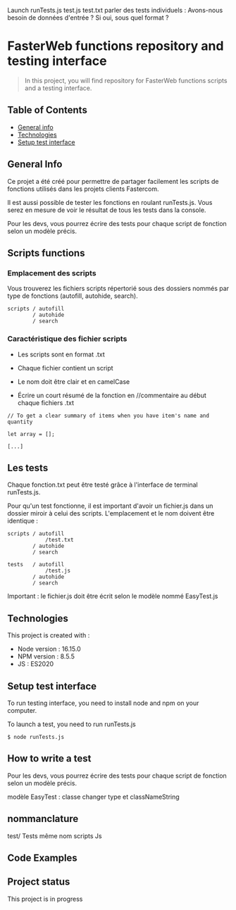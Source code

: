 
Launch
runTests.js
test.js test.txt
parler des tests individuels : Avons-nous besoin de données d'entrée ? Si oui, sous quel format ?


# FasterWeb functions repository and testing interface
> In this project, you will find repository for FasterWeb functions scripts and a testing interface.

## Table of Contents
* [General info](#general-info)
* [Technologies](#technologies)
* [Setup test interface](#setup)


## General Info

Ce projet a été créé pour permettre de partager facilement les scripts de fonctions utilisés dans les projets clients Fastercom. 

Il est aussi possible de tester les fonctions en roulant runTests.js. Vous serez en mesure de voir le résultat de tous les tests dans la console.

Pour les devs, vous pourrez écrire des tests pour chaque script de fonction selon un modèle précis. 


## Scripts functions
### Emplacement des scripts 
Vous trouverez les fichiers scripts répertorié sous des dossiers nommés par type de fonctions (autofill, autohide, search).
```
scripts / autofill
        / autohide 
        / search
```

### Caractéristique des fichier scripts
- Les scripts sont en format .txt 

- Chaque fichier contient un script

- Le nom doit être clair et en camelCase

- Écrire un court résumé de la fonction en //commentaire au début  chaque fichiers .txt

```
// To get a clear summary of items when you have item's name and quantity

let array = [];

[...]
```


## Les tests 

Chaque fonction.txt peut être testé grâce à l'interface de terminal runTests.js.

Pour qu'un test fonctionne, il est important d'avoir un fichier.js dans un dossier miroir à celui des scripts. 
        L'emplacement et le nom doivent être identique :
```
scripts / autofill
            /test.txt
        / autohide 
        / search

tests   / autofill
            /test.js
        / autohide 
        / search
```

Important : le fichier.js doit être écrit selon le modèle nommé EasyTest.js


## Technologies
This project is created with : 

* Node version : 16.15.0
* NPM version : 8.5.5
* JS : ES2020 


## Setup test interface
To run testing interface, you need to install node and npm on your computer.

To launch a test, you need to run runTests.js

```
$ node runTests.js 
```

## How to write a test
Pour les devs, vous pourrez écrire des tests pour chaque script de fonction selon un modèle précis. 

modèle EasyTest : classe 
    changer type et classNameString

## nommanclature 
test/ Tests
même nom scripts Js


## Code Examples


## Project status 
This project is in progress 
